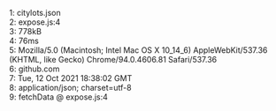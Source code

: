 1: citylots.json\
2: expose.js:4\
3: 778kB\
4: 76ms\
5: Mozilla/5.0 (Macintosh; Intel Mac OS X 10_14_6) AppleWebKit/537.36 (KHTML, like Gecko) Chrome/94.0.4606.81 Safari/537.36\
6: github.com\
7: Tue, 12 Oct 2021 18:38:02 GMT\
8: application/json; charset=utf-8\
9: fetchData @ expose.js:4
